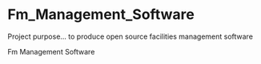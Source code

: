 Fm_Management_Software
======================

Project purpose... to produce open source facilities management software

Fm Management Software
